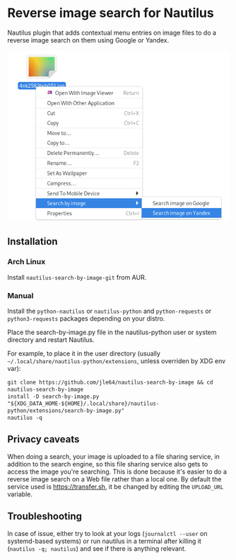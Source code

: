 # Reverse image search for Nautilus

Nautilus plugin that adds contextual menu entries on image files to do a reverse image search on them using Google or Yandex.

![Sreencapture](screencapture.png)

## Installation

### Arch Linux

Install `nautilus-search-by-image-git` from AUR.

### Manual

Install the `python-nautilus` or `nautilus-python` and `python-requests` or `python3-requests` packages depending on your distro.

Place the search-by-image.py file in the nautilus-python user or system directory and restart Nautilus.

For example, to place it in the user directory (usually `~/.local/share/nautilus-python/extensions`, unless overriden by XDG env var):
```shell
git clone https://github.com/jle64/nautilus-search-by-image && cd nautilus-search-by-image
install -D search-by-image.py "${XDG_DATA_HOME-${HOME}/.local/share}/nautilus-python/extensions/search-by-image.py"
nautilus -q
```

## Privacy caveats

When doing a search, your image is uploaded to a file sharing service, in addition to the search engine, so this file sharing service also gets to access the image you're searching.
This is done because it's easier to do a reverse image search on a Web file rather than a local one.
By default the service used is <https://transfer.sh>, it be changed by editing the `UPLOAD_URL` variable.

## Troubleshooting

In case of issue, either try to look at your logs (`journalctl --user` on systemd-based systems) or run nautilus in a terminal after killing it (`nautilus -q; nautilus`) and see if there is anything relevant.

